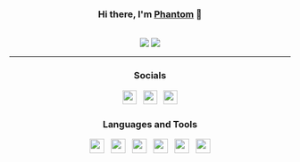 <div id="SealedSaucer" align="center">
  <h3> Hi there, I'm <a href="https://phantom.fr.to">Phantom</a> 👋 </h3>
  <br>
  <a href="https://sealedsaucer.sell.app"><img src="https://img.shields.io/badge/SHOP-CLICK HERE-5e40e4?style=for-the-badge"></a>
  <a href="https://phantom.fr.to/verify"><img src="https://img.shields.io/badge/contact-click me-05babf?style=for-the-badge"></a>

---

<h3>Socials</h3>

<div>
    <a href="https://phantom.fr.to"><img src="https://i.imgur.com/HcY0gIm.png" height="25" width="25"></a>
    &nbsp;
    <a href="https://youtube.com/@SealedSaucer"><img src="https://i.imgur.com/WLd5nyq.png" height="25" width="25"></a>
    &nbsp;
    <a href="https://phantom.fr.to/verify"><img src="https://i.imgur.com/CZU39q2.png" height="25" width="25"></a>
</div>

<h3>Languages and Tools</h3>

<div>
  <a href="https://python.org"><img src="https://skillicons.dev/icons?i=python" height="26" width="26"></a>
  &nbsp;
  <a href="https://w3.org/html"><img src="https://skillicons.dev/icons?i=html" height="26" width="26"></a>
  &nbsp;
  <a href="https://w3schools.com/css"><img src="https://skillicons.dev/icons?i=css" height="26" width="26"></a>
  &nbsp;
  <a href="https://javascript.com"><img src="https://skillicons.dev/icons?i=javascript" height="26" width="26"></a>
  &nbsp;
  <a href="https://nodejs.org"><img src="https://skillicons.dev/icons?i=nodejs" height="26" width="26"></a>
  &nbsp;
  <a href="https://code.visualstudio.com"><img src="https://skillicons.dev/icons?i=vscode" height="26" width="26"></a>
</div>
</div>
